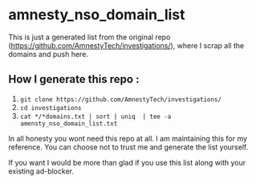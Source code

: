 # amnesty_nso_domain_list
This is just a generated list from the original repo (https://github.com/AmnestyTech/investigations/), where I scrap all the domains and push here. 


## How I generate this repo :

1. ```git clone https://github.com/AmnestyTech/investigations/```
2. ```cd investigations```
3. ```cat */*domains.txt | sort | uniq  | tee -a amensty_nso_domain_list.txt```

In all honesty you wont need this repo at all. I am maintaining this for my reference. You can choose not to trust me and generate the list yourself.

If you want I would be more than glad if you use this list along with your existing ad-blocker.
